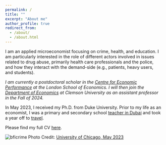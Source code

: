 ```yaml
---
permalink: /
title: ""
excerpt: "About me"
author_profile: true
redirect_from: 
  - /about/
  - /about.html
---
```


<meta name="google-site-verification" content="F1PA5O0lN6ADr5Cde5ABVSGNCeayniG2Il_SGyFGQjA" />

I am an applied microeconomist focusing on crime, health, and education. I am particularly interested in the role of different actors involved in issues related to drug abuse, primarily health care professionals and the police, and how they interact with the demand-side (e.g., patients, heavy users, and students). 

*I am currently a postdoctoral scholar in the [Centre for Economic Performance](https://cep.lse.ac.uk/) at the London School of Economics. I will then join the [Department of Economics](https://www.clemson.edu/business/departments/economics/index.html) at Clemson University as an assistant professor in the Fall of 2024.*

In May 2023, I received my Ph.D. from Duke University. Prior to my life as an economist, I was a primary and secondary school [teacher in Dubai](https://adamsoliman.github.io/teaching/) and took a year off to [travel](https://twitter.com/adamksoliman/status/1402014895214776331?s=20&t=kWelDx7GIkrv42lqRBRhfQ). 

Please find my full CV [here](https://adamsoliman.github.io/files/AdamSolimanCV.pdf).

![bficrime](https://adamsoliman.github.io/assets/1sgosXVA.jpeg) 
Photo Credit: [University of Chicago, May 2023](https://bfi.uchicago.edu/event/conference-on-the-economics-of-crime-and-justice-3/)
